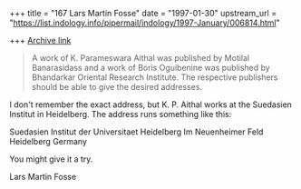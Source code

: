 +++
title = "167 Lars Martin Fosse"
date = "1997-01-30"
upstream_url = "https://list.indology.info/pipermail/indology/1997-January/006814.html"

+++
[Archive link](https://list.indology.info/pipermail/indology/1997-January/006814.html)

>
>A work of K. Parameswara Aithal was published by Motilal Banarasidass
>and a work of Boris Oguibenine was published by Bhandarkar Oriental
>Research Institute. The respective publishers should be able to
>give the desired addresses.

I don't remember the exact address, but K. P. Aithal works at the Suedasien
Institut in Heidelberg. The address runs something like this:

Suedasien Institut der Universitaet Heidelberg
Im Neuenheimer Feld
Heidelberg
Germany

You might give it a try.

Lars Martin Fosse





